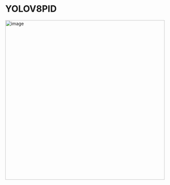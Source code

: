# YOLOV8PID

<img width="502" alt="image" src="https://github.com/user-attachments/assets/f2a5b5aa-cd76-4395-abcb-62e7942035ab" />
